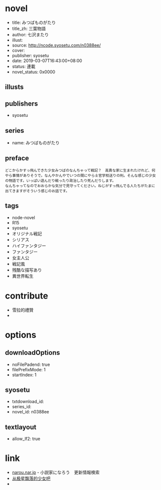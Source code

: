 # novel

- title: みつばものがたり
- title_zh: 三葉物語
- author: 七沢またり
- illust:
- source: http://ncode.syosetu.com/n0388ee/
- cover:
- publisher: syosetu
- date: 2019-03-07T16:43:00+08:00
- status: 連載
- novel_status: 0x0000

## illusts


## publishers

- syosetu

## series

- name: みつばものがたり

## preface


```
どこからかすっ飛んできた少女みつばのなんちゃって戦記？　高貴な家に生まれたけれど、何やら事情がありそうで。なんやかんやでいつの間にやら士官学校送りの刑。そんな感じの少女の物語です。いっぱい遊んだり戦ったり政治したり死んだりします。
なんちゃってなのでおおらかな気分で見守ってください。ねじがすっ飛んでる人たちがたまに出てきますがそういう感じのお話です。
```

## tags

- node-novel
- R15
- syosetu
- オリジナル戦記
- シリアス
- ハイファンタジー
- ファンタジー
- 女主人公
- 戦記風
- 残酷な描写あり
- 異世界転生

# contribute

- 雪拉的禮贊
-

# options

## downloadOptions

- noFilePadend: true
- filePrefixMode: 1
- startIndex: 1

## syosetu

- txtdownload_id:
- series_id:
- novel_id: n0388ee

## textlayout

- allow_lf2: true

# link

- [narou.nar.jp](https://narou.nar.jp/search.php?text=n0388ee&novel=all&genre=all&new_genre=all&length=0&down=0&up=100) - 小説家になろう　更新情報検索
- [从极星飘落的少女吧](https://tieba.baidu.com/f?kw=%E4%BB%8E%E6%9E%81%E6%98%9F%E9%A3%98%E8%90%BD%E7%9A%84%E5%B0%91%E5%A5%B3&ie=utf-8 "从极星飘落的少女")
-


